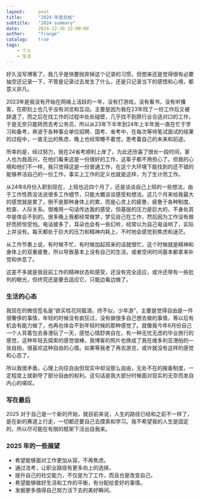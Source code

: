 ```yaml
---
layout:     post
title:      "2024 年度总结"
subtitle:   "2024 summary"
date:       2024-12-30 22:00:00
author:     "frange"
catalog:    true
tags:
    - 个人
    - 生活
---
```


好久没写博客了，我几乎是快要抛弃掉这个记录的习惯，但想来还是觉得很有必要抽空还记录一下，不管是记录过去发生了什么，还是只记录当下的感悟和心境，都意义非凡。

2023年是我没有开始在网络上活跃的一年，没有打游戏，没有看书，没有听播客，在即刻上也几乎没有浏览和互动。主要是因为我在23年找了一份工作后又被辞退了，而之后在找工作的过程中处处碰壁，几乎找不到原行业合适对口的工作，于是无奈只能转而去考公务员，所以从23年下半年到24年上半年我一直在忙于学习和备考，奔波于各种事业单位招聘、国考、省考中，在每次等待笔试面试的结果的过程中，一直无比的焦虑，晚上也经常睡不着觉，思考着自己的未来和前途。

所幸的是，经过努力，我在24省考顺利上岸了，为此还欣喜了很长一段时间，家人也为我高兴，在他们看来这是一份很好的工作，这辈子都不用担心了。但我的心境和他们不一样，我只觉得这是一份普通工作，在这个大环境下能找到的还不错的能够养活自己的一份工作，事实上工作的定义也就是这样，为了生计而工作。

从24年8月份入职到现在，上班也近四个月了，还是谈谈自己上班的一些想法，由于工作性质没法说很多工作细节，只能大概谈谈感受和想法。这几个月来给我最大的感觉就是累了，倒不是那种身体上的累，而是心灵上的疲惫，疲惫于各种制度、检查、人际关系。很难用一句话传达我的感受，但基层的压力是巨大的，不身处其中是体会不到的。很多晚上我都经常做梦，梦见自己在工作，然后因为工作没有做好而担惊受怕。电话接多了，耳朵也会有一些幻听，经常以为自己电话响了，实际上并没有。每天都处于巨大的压力和精神内耗上，不时地会感觉到焦虑和迷茫。

从工作节奏上说，有时候不忙，有时候加起班来的话就很忙，这个时候就是精神和身体上的双重疲惫，所以导致基本上没有自己的生活，或者空闲时间基本都拿来补觉和休息了。

这差不多就是我目前工作的精神状态和感受，还没有完全适应，或许还带有一些批判的眼光，但终究还是要去适应它，只能边看边做了。

### 生活的心态

我现在的微信签名是“欲买桂花同载酒，终不似，少年游”，主要是觉得自由是一件很奢侈的事情，年轻的时候没有疯狂过，没有做很多自己想去做的事情，等以后有机会有能力做了，也再也体会不到年轻时候的那种感觉了。就像我今年6月份自己一个人背着包去香港玩了一天，感觉心情舒爽自在，有一种无忧无虑的毕业旅行的感觉，这种年轻去探索的感觉很棒，我博客的照片也换成了我在维多利亚港拍的一张自拍，很喜欢这种自由的心情。如果等我老了再去游览，或许就没有这样的感觉和心态了。

所以我很矛盾，心理上向往自由但现实中却没那么自由，无处不在的报备制度，一定程度上就剥夺了部分自由的权利。这句话是我大部分时候面对现实的无奈而发自内心的嗟叹。

### 写在最后

2025 对于自己是一个新的开始，就目前来说，人生的路径已经和之前不一样了，是在新的赛道上行走，一切都还要自己去摸索和学习。我不希望我的人生是固定的，所以尽可能在有限的框架下活出自我来。

### 2025 年的一些展望

- 希望能够面对工作更加从容，不再焦虑。
- 通过法考，让职业路径有更多向上的选择。
- 提升自己的社交能力，不仅是为了工作，而且也是改变自己。
- 希望能够做好生活和工作的平衡，有分配给爱好的事情。
- 发掘更多值得自己努力活下去的美好瞬间。